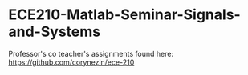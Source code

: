 # ECE210-Matlab-Seminar-Signals-and-Systems
Professor's co teacher's assignments found here: https://github.com/corynezin/ece-210
